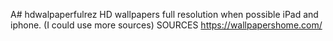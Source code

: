 A# hdwalpaperfulrez
HD wallpapers full resolution when possible iPad and iphone.
   (I could use more sources)
 SOURCES
  https://wallpapershome.com/
  

